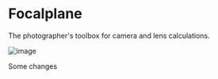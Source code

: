 # Focalplane

The photographer's toolbox for camera and lens calculations.

![image](img/screenshot.png)

Some changes